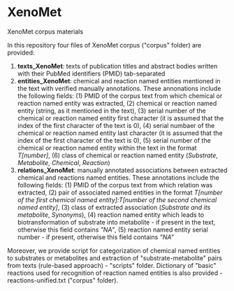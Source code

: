 # XenoMet
XenoMet corpus materials

In this repository four files of XenoMet corpus ("corpus" folder)  are provided:
1. **texts_XenoMet**: texts of publication titles and abstract bodies written with their PubMed identifiers (PMID) tab-separated
2. **entities_XenoMet**: chemical and reaction named entities mentioned in the text with verified manually annotations. These annonations include the following fields: (1) PMID of the corpus text from which chemical or reaction named entity was extracted, (2) chemical or reaction named entity (string, as it mentioned in the text), (3) serial number of the chemical or reaction named entity first character (it is assumed that the index of the first character of the text is 0), (4) serial numbaer of the chemical or reaction named entity last character (it is assumed that the index of the first character of the text is 0), (5) serial number of the chemical or reaction named entity within the text in the format _T[number]_, (6) class of chemical or reaction named entity (_Substrate_, _Metabolite_, _Chemical_, _Reaction_)
3. **relations_XenoMet**: manually annotated associations between extracted chemical and reactions named entities. These annotations include the following fields: (1) PMID of the corpus text from which relation was extracted, (2) pair of associated named entities in the format _T[number of the first chemical named entity]:T[number of the second chemical named entity]_, (3) class of extracted association (_Substrate and its metabolite_, _Synonyms_), (4) reaction named entity which leads to biotransformation of substrate into metabolite - if present in the text, otherwise this field contains _"NA"_, (5) reaction named entity serial number - if present, otherwise this field contains _"NA"_

Moreover, we provide script for categorization of chemical named entities to substrates or metabolites and extraction of "substrate-metabolite" pairs from texts (rule-based approach) - "scripts" folder. Dictionary of "basic" reactions used for recognition of reaction named entities is also provided - reactions-unified.txt ("corpus" folder). 
